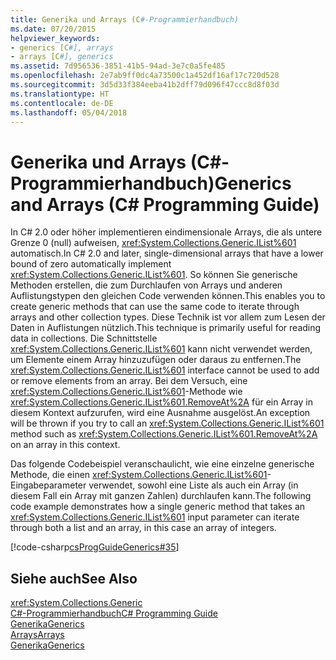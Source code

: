 ```yaml
---
title: Generika und Arrays (C#-Programmierhandbuch)
ms.date: 07/20/2015
helpviewer_keywords:
- generics [C#], arrays
- arrays [C#], generics
ms.assetid: 7d956536-3851-41b5-94ad-3e7c0a5fe485
ms.openlocfilehash: 2e7ab9ff0dc4a73500c1a452df16af17c720d528
ms.sourcegitcommit: 3d5d33f384eeba41b2dff79d096f47ccc8d8f03d
ms.translationtype: HT
ms.contentlocale: de-DE
ms.lasthandoff: 05/04/2018
---
```

# <a name="generics-and-arrays-c-programming-guide"></a><span data-ttu-id="7fb35-102">Generika und Arrays (C#-Programmierhandbuch)</span><span class="sxs-lookup"><span data-stu-id="7fb35-102">Generics and Arrays (C# Programming Guide)</span></span>
<span data-ttu-id="7fb35-103">In C# 2.0 oder höher implementieren eindimensionale Arrays, die als untere Grenze 0 (null) aufweisen, <xref:System.Collections.Generic.IList%601> automatisch.</span><span class="sxs-lookup"><span data-stu-id="7fb35-103">In C# 2.0 and later, single-dimensional arrays that have a lower bound of zero automatically implement <xref:System.Collections.Generic.IList%601>.</span></span> <span data-ttu-id="7fb35-104">So können Sie generische Methoden erstellen, die zum Durchlaufen von Arrays und anderen Auflistungstypen den gleichen Code verwenden können.</span><span class="sxs-lookup"><span data-stu-id="7fb35-104">This enables you to create generic methods that can use the same code to iterate through arrays and other collection types.</span></span> <span data-ttu-id="7fb35-105">Diese Technik ist vor allem zum Lesen der Daten in Auflistungen nützlich.</span><span class="sxs-lookup"><span data-stu-id="7fb35-105">This technique is primarily useful for reading data in collections.</span></span> <span data-ttu-id="7fb35-106">Die Schnittstelle <xref:System.Collections.Generic.IList%601> kann nicht verwendet werden, um Elemente einem Array hinzuzufügen oder daraus zu entfernen.</span><span class="sxs-lookup"><span data-stu-id="7fb35-106">The <xref:System.Collections.Generic.IList%601> interface cannot be used to add or remove elements from an array.</span></span> <span data-ttu-id="7fb35-107">Bei dem Versuch, eine <xref:System.Collections.Generic.IList%601>-Methode wie <xref:System.Collections.Generic.IList%601.RemoveAt%2A> für ein Array in diesem Kontext aufzurufen, wird eine Ausnahme ausgelöst.</span><span class="sxs-lookup"><span data-stu-id="7fb35-107">An exception will be thrown if you try to call an <xref:System.Collections.Generic.IList%601> method such as <xref:System.Collections.Generic.IList%601.RemoveAt%2A> on an array in this context.</span></span>  
  
 <span data-ttu-id="7fb35-108">Das folgende Codebeispiel veranschaulicht, wie eine einzelne generische Methode, die einen <xref:System.Collections.Generic.IList%601>-Eingabeparameter verwendet, sowohl eine Liste als auch ein Array (in diesem Fall ein Array mit ganzen Zahlen) durchlaufen kann.</span><span class="sxs-lookup"><span data-stu-id="7fb35-108">The following code example demonstrates how a single generic method that takes an <xref:System.Collections.Generic.IList%601> input parameter can iterate through both a list and an array, in this case an array of integers.</span></span>  
  
 [!code-csharp[csProgGuideGenerics#35](../../../csharp/programming-guide/generics/codesnippet/CSharp/generics-and-arrays_1.cs)]  
  
## <a name="see-also"></a><span data-ttu-id="7fb35-109">Siehe auch</span><span class="sxs-lookup"><span data-stu-id="7fb35-109">See Also</span></span>  
 <xref:System.Collections.Generic>  
 [<span data-ttu-id="7fb35-110">C#-Programmierhandbuch</span><span class="sxs-lookup"><span data-stu-id="7fb35-110">C# Programming Guide</span></span>](../../../csharp/programming-guide/index.md)  
 [<span data-ttu-id="7fb35-111">Generika</span><span class="sxs-lookup"><span data-stu-id="7fb35-111">Generics</span></span>](../../../csharp/programming-guide/generics/index.md)  
 [<span data-ttu-id="7fb35-112">Arrays</span><span class="sxs-lookup"><span data-stu-id="7fb35-112">Arrays</span></span>](../../../csharp/programming-guide/arrays/index.md)  
 [<span data-ttu-id="7fb35-113">Generika</span><span class="sxs-lookup"><span data-stu-id="7fb35-113">Generics</span></span>](~/docs/standard/generics/index.md)
